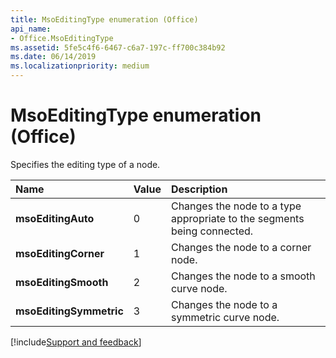 ```yaml
---
title: MsoEditingType enumeration (Office)
api_name:
- Office.MsoEditingType
ms.assetid: 5fe5c4f6-6467-c6a7-197c-ff700c384b92
ms.date: 06/14/2019
ms.localizationpriority: medium
---
```



# MsoEditingType enumeration (Office)

Specifies the editing type of a node.

|Name|Value|Description|
|:-----|:-----|:-----|
|**msoEditingAuto**|0|Changes the node to a type appropriate to the segments being connected.|
|**msoEditingCorner**|1|Changes the node to a corner node.|
|**msoEditingSmooth**|2|Changes the node to a smooth curve node.|
|**msoEditingSymmetric**|3|Changes the node to a symmetric curve node.|


[!include[Support and feedback](~/includes/feedback-boilerplate.md)]